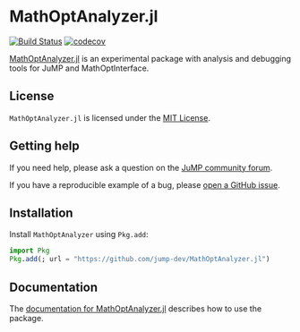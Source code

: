# MathOptAnalyzer.jl

[![Build Status](https://github.com/jump-dev/MathOptAnalyzer.jl/actions/workflows/ci.yml/badge.svg?branch=main)](https://github.com/jump-dev/MathOptAnalyzer.jl/actions?query=workflow%3ACI)
[![codecov](https://codecov.io/gh/jump-dev/MathOptAnalyzer.jl/branch/main/graph/badge.svg)](https://codecov.io/gh/jump-dev/MathOptAnalyzer.jl)

[MathOptAnalyzer.jl](https://github.com/jump-dev/MathOptAnalyzer.jl) is an
experimental package with analysis and debugging tools for JuMP and
MathOptInterface.

## License

`MathOptAnalyzer.jl` is licensed under the [MIT License](https://github.com/jump-dev/MultiObjectiveAlgorithms.jl/blob/main/LICENSE.md).

## Getting help

If you need help, please ask a question on the [JuMP community forum](https://jump.dev/forum).

If you have a reproducible example of a bug, please [open a GitHub issue](https://github.com/jump-dev/MathOptAnalyzer.jl/issues/new).

## Installation

Install `MathOptAnalyzer` using `Pkg.add`:

```julia
import Pkg
Pkg.add(; url = "https://github.com/jump-dev/MathOptAnalyzer.jl")
```

## Documentation

The [documentation for MathOptAnalyzer.jl](https://jump.dev/MathOptAnalyzer.jl/dev/)
describes how to use the package.
